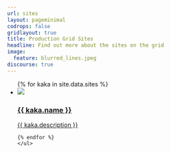 ```yaml
---
url: sites
layout: pageminimal
codrops: false
gridlayout: true
title: Production Grid Sites
headline: Find out more about the sites on the grid
image:
  feature: blurred_lines.jpeg
discourse: true
---
```

<ul class="cbp-ig-grid">
{% for kaka in site.data.sites   %}
	<li>
		<a href="{{ kaka.url }}">
		<img src="../images/{{ kaka.logo }}" class="img-responsive center-block img-square"></img>
			<h3 class="cbp-ig-title">{{ kaka.name }}</h3>
			<span class="cbp-ig-category">{{ kaka.description }}</span>
		</a>
	</li>

	{% endfor %}
	</ul>
